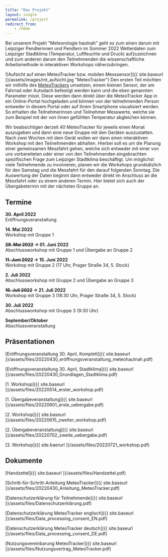 ```yaml
---
title: "Das Projekt"
layout: single
permalink: /project
redirect_from: 
    - /home
---
```


Bei unserem Projekt "Meteorologie hautnah" geht es zum einen darum mit Leipziger Pendlerinnen und Pendlern im Sommer 2022 Wetterdaten zum Leipziger Stadtklima (Temperatur, Luftfeuchte und Druck) aufzuzeichnen und zum anderen darum den Teilnehmenden die wissenschaftliche Arbeitsmethode in interaktiven Workshops näherzubringen.

![Aufsicht auf einen MeteoTracker bzw. mobilen Messsensor]({{ site.baseurl }}/assets/images/mt_aufsicht.jpg "MeteoTracker")
Den ersten Teil möchten wir mithilfe des [MeteoTrackers](https://meteotracker.com/en/home/) umsetzen, einem kleinen Sensor, der am Fahrrad oder Autodach befestigt werden kann und die eben genannten Parameter misst.
Diese werden dann direkt über die MeteoTracker App in ein Online-Portal hochgeladen und können von der teilnehmenden Person entweder in diesem Portal oder auf ihrem Smartphone visualisiert werden.
So erhalten die Teilnehmerinnen und Teilnehmer Messwerte, welche sie zum Beispiel mit der von ihnen gefühlten Temperatur abgleichen können.

Wir beabsichtigen derzeit 40 MeteoTracker für jeweils einen Monat auszugeben und dann eine neue Gruppe mit den Geräten auszustatten.
Nach zwei Wochen mit dem Gerät wollen wir dann einen interaktiven Workshop mit den Teilnehmenden abhalten. Hierbei soll es um die Planung einer gemeinsamen Messfahrt gehen, welche sich entweder mit einer von uns vorbereiteten oder einer von den Teilnehmenden eingebrachten spezifischen Frage zum Leipziger Stadtklima beschäftigt. 
Um möglichst viele Teilnehmende zu involvieren, planen wir die Workshops grundsätzlich für den Samstag und die Messfahrt für den darauf folgenden Sonntag.
Die Auswertung der Daten beginnt dann entweder direkt im Anschluss an die Messfahrt oder zu einem anderen Termin. Hier bietet sich auch der Übergabetermin mit der nächsten Gruppe an.

## Termine

**30. April 2022**  
Eröffnungsveranstaltung

**14. Mai 2022**  
Workshop mit Gruppe 1

**~~28. Mai 2022~~ &rarr; 01. Juni 2022**  
Abschlussworkshop mit Gruppe 1 und Übergabe an Gruppe 2

**~~11. Juni 2022~~ &rarr; 15. Juni 2022**  
Workshop mit Gruppe 2 (17 Uhr, Prager Straße 34, 5. Stock)

**2. Juli 2022**  
Abschlussworkshop mit Gruppe 2 und Übergabe an Gruppe 3

**~~16. Juli 2022~~ &rarr; 21. Juli 2022**  
Workshop mit Gruppe 3 (18:30 Uhr, Prager Straße 34, 5. Stock)

**30. Juli 2022**  
Abschlussworkshop mit Gruppe 3 (9:30 Uhr)

**September/Oktober**  
Abschlussveranstaltung

## Präsentationen

[Eröffnungsveranstaltung 30. April, Komplett]({{ site.baseurl }}/assets/files/20220430_eröffnungsveranstaltung_meteohautnah.pdf)

[Eröffnungsveranstaltung 30. April, Stadtklima]({{ site.baseurl }}/assets/files/20220430_Grundlagen_Stadtklima.pdf)

[1. Workshop]({{ site.baseurl }}/assets/files/20220514_erster_workshop.pdf)

[1. Übergabeveranstaltung]({{ site.baseurl }}/assets/files/20220601_erste_uebergabe.pdf)

[2. Workshop]({{ site.baseurl }}/assets/files/20220615_zweiter_workshop.pdf)

[2. Übergabeveranstaltung]({{ site.baseurl }}/assets/files/20220702_zweite_uebergabe.pdf)

[3. Workshop]({{ site.baerurl }}/assets/files/20220721_workshop.pdf)

## Dokumente

[Handzettel]({{ site.baseurl }}/assets/files/Handzettel.pdf)

[Schritt-für-Schritt-Anleitung MeteoTracker]({{ site.baseurl }}/assets/files/20220430_Anleitung_MeteoTracker.pdf)

[Datenschutzerklärung für Teilnehmende]({{ site.baseurl }}/assets/files/Datenschutzerklärung.pdf)

[Datenschutzerklärung MeteoTracker englisch]({{ site.baseurl }}/assets/files/Data_processing_consent_EN.pdf)

[Datenschutzerklärung MeteoTracker deutsch]({{ site.baseurl }}/assets/files/Data_processing_consent_DE.pdf)

[Nutzungsvereinbarung MeteoTracker]({{ site.baseurl }}/assets/files/Nutzungsvertrag_MeteoTracker.pdf)
